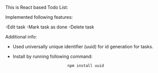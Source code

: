 This is React based Todo List:

Implemented following features:

-Edit task
-Mark task as done
-Delete task

Additional info:

- Used universally unique identifier (uuid) for id generation for tasks.
- Install by running following command:    
                            
                              npm install uuid
